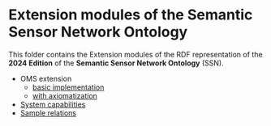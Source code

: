 # Extension modules of the Semantic Sensor Network Ontology

This folder contains the Extension modules of the RDF representation of the **2024 Edition** of the **Semantic Sensor Network Ontology** (SSN).

- OMS extension
  - [basic implementation](./sosa-oms.ttl)
  - [with axiomatization](./ssn-oms.ttl)
- [System capabilities](./ssn-system.ttl)
- [Sample relations](./sample-relations.ttl)
